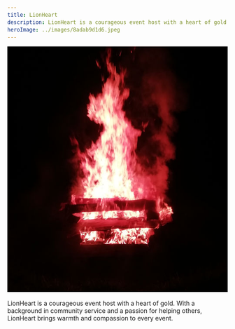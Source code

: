 ```yaml
---
title: LionHeart
description: LionHeart is a courageous event host with a heart of gold.
heroImage: ../images/8adab9d1d6.jpeg
---
```


![LionHeart](../images/8adab9d1d6.jpeg)

LionHeart is a courageous event host with a heart of gold. With a background in community service and a passion for helping others, LionHeart brings warmth and compassion to every event.
